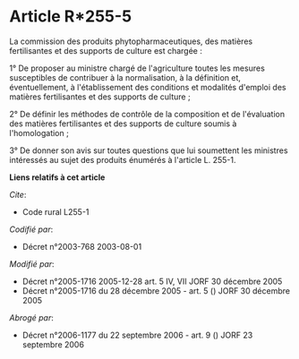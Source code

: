 # Article R*255-5

La commission des produits phytopharmaceutiques, des matières fertilisantes et des supports de culture est chargée :

1° De proposer au ministre chargé de l'agriculture toutes les mesures susceptibles de contribuer à la normalisation, à la
définition et, éventuellement, à l'établissement des conditions et modalités d'emploi des matières fertilisantes et des
supports de culture ;

2° De définir les méthodes de contrôle de la composition et de l'évaluation des matières fertilisantes et des supports de
culture soumis à l'homologation ;

3° De donner son avis sur toutes questions que lui soumettent les ministres intéressés au sujet des produits énumérés à
l'article L. 255-1.

**Liens relatifs à cet article**

_Cite_:

  - Code rural L255-1

_Codifié par_:

  - Décret n°2003-768 2003-08-01

_Modifié par_:

  - Décret n°2005-1716 2005-12-28 art. 5 IV, VII JORF 30 décembre 2005
  - Décret n°2005-1716 du 28 décembre 2005 - art. 5 () JORF 30 décembre 2005

_Abrogé par_:

  - Décret n°2006-1177 du 22 septembre 2006 - art. 9 () JORF 23 septembre 2006
